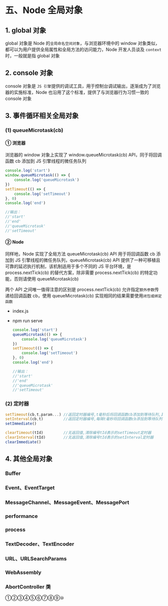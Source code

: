 # 五、Node 全局对象

## 1. global 对象

global 对象是 Node 的`全局命名空间对象`，与浏览器环境中的 window 对象类似，都可以为用户提供全局属性和全局方法的访问能力，Node 开发人员谈及 `context` 时，一般就是指 global 对象

## 2. console 对象

console 对象是 `JS 引擎`提供的调试工具，用于控制台调试输出，逐渐成为了浏览器的实施标准，Node 也沿用了这个标准，提供了与浏览器行为习惯一致的 console 对象

## 3. 事件循环相关全局对象

### (1) queueMicrotask(cb)

#### ① 浏览器

浏览器的 window 对象上实现了 window.queueMicrotask(cb) API，同于将回调函数 cb 添加到 JS 引擎线程的微任务队列

```js
console.log('start')
window.queueMicrotask(() => {
    console.log('queueMicrotask')
})
setTimeout(() => {
    console.log('setTimeout')
}, 0)
console.log('end')

//输出：
//'start'
//'end'
//'queueMicrotask'
//'setTimeout'
```

#### ② Node

同样地，Node 实现了全局方法 queueMicrotask(cb) API 用于将回调函数 cb 添加到 JS 引擎线程的微任务队列，queueMicrotask(cb) API 提供了一种可移植且可靠的延迟执行机制，该机制适用于多个不同的 JS 平台环境，是 process.nextTick(cb) 的替代方案，除非需要 process.nextTick(cb) 的特定功能，否则请使用 queueMicrotask(cb)

两个 API 之间唯一值得注意的区别是 process.nextTick(cb) 允许指定`额外参数`传递给回调函数 cb，使用 queueMicrotask(cb) 实现相同的结果需要使用`闭包或绑定函数`

* index.js
* npm run serve

    ```js
    console.log('start')
    queueMicrotask(() => {
        console.log('queueMicrotask')
    })
    setTimeout(() => {
        console.log('setTimeout')
    }, 0)
    console.log('end')

    //输出：
    //'start'
    //'end'
    //'queueMicrotask'
    //'setTimeout'
    ```

### (2) 定时器

```js
setTimeout(cb,t,param...) //返回定时器编号,t毫秒后将回调函数cb添加到等待队列,其他参数将依次传入回调函数
setInterval(cb,t)         //返回定时器编号,每隔t毫秒将回调函数cb添加到等待队列
setImmediate()

clearTimeout(tId)         //无返回值,清除编号tId表示的setTimeout定时器
clearInterval(tId)        //无返回值,清除编号tId表示的setInterval定时器
clearImmediate()
```

## 4. 其他全局对象

###  Buffer

###  Event、EventTarget

###  MessageChannel、MessageEvent、MessagePort

###  performance

###  process

###  TextDecoder、TextEncoder

###  URL、URLSearchParams

###  WebAssembly

###  AbortController 类

①②③④⑤⑥⑦⑧⑨⑩
